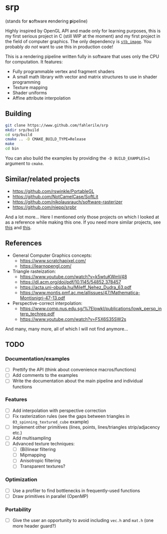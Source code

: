 # srp

(stands for **s**oftware **r**endering **p**ipeline)

Highly inspired by OpenGL API and made only for learning purposes, this is my first serious project in C (still WIP at the moment) and my first project in the field of computer graphics. The only dependency is [`stb_image`](https://github.com/nothings/stb/blob/master/stb_image.h). You probably *do not* want to use this in production code!

This is a rendering pipeline written fully in software that uses only the CPU for computation. It features:
- Fully programmable vertex and fragment shaders
- A small math library with vector and matrix structures to use in shader programming
- Texture mapping
- Shader uniforms
- Affine attribute interpolation

## Building

```bash
git clone https://www.github.com/fahlerile/srp
mkdir srp/build
cd srp/build
cmake .. -D CMAKE_BUILD_TYPE=Release
make
cd bin
```

You can also build the examples by providing the `-D BUILD_EXAMPLES=1` argument to `cmake`.

## Similar/related projects
- https://github.com/rswinkle/PortableGL
- https://github.com/NotCamelCase/SoftLit
- https://github.com/nikolausrauch/software-rasterizer
- https://github.com/niepp/srpbr

And a lot more... Here I mentioned only those projects on which I looked at as a reference while making this one. If you need more similar projects, see [this](https://github.com/topics/software-rendering) and [this](https://github.com/topics/software-rasterizer).

## References
- General Computer Graphics concepts:
    - https://www.scratchapixel.com/
    - https://learnopengl.com/
- Triangle rasteization:
    - https://www.youtube.com/watch?v=k5wtuKWmV48
    - https://dl.acm.org/doi/pdf/10.1145/54852.378457
    - https://acta.uni-obuda.hu/Mileff_Nehez_Dudra_63.pdf
    - https://www.montis.pmf.ac.me/allissues/47/Mathematica-Montisnigri-47-13.pdf
- Perspective-correct interpolation:
    - https://www.comp.nus.edu.sg/%7Elowkl/publications/lowk_persp_interp_techrep.pdf
    - https://www.youtube.com/watch?v=F5X6S35SW2s

And many, many more, all of which I will not find anymore...

## TODO
### Documentation/examples
- [ ] Prettify the API (think about convenience macros/functions)
- [ ] Add comments to the examples
- [ ] Write the documentation about the main pipeline and individual functions

### Features
- [ ] Add interpolation with perspective correction
- [ ] Fix rasterization rules (see the gaps between triangles in `03_spinning_textured_cube` example)
- [ ] Implement other primitives (lines, points, lines/triangles strip/adjacency etc.)
- [ ] Add multisampling
- [ ] Advanced texture techniques:
    - [ ] (Bi)linear filtering
    - [ ] Mipmapping
    - [ ] Anisotropic filtering
    - [ ] Transparent textures?

### Optimization
- [ ] Use a profiler to find bottlenecks in frequently-used functions
- [ ] Draw primitives in parallel (OpenMP)

### Portability
- [ ] Give the user an opportunity to avoid including `vec.h` and `mat.h` (one more header guard?)

